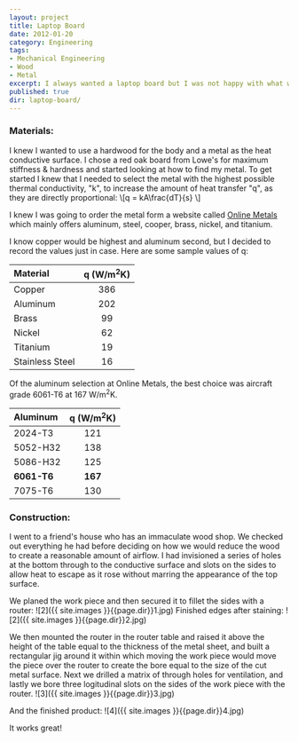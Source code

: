 ```yaml
---
layout: project
title: Laptop Board
date: 2012-01-20
category: Engineering
tags:
- Mechanical Engineering
- Wood
- Metal
excerpt: I always wanted a laptop board but I was not happy with what was available. They were all ugly and innefective or loud (if they had fans). So I decided to make one out of wood and metal that would be more attractive and passively effective.
published: true
dir: laptop-board/
---
```



### Materials:

I knew I wanted to use a hardwood for the body and a metal as the heat conductive surface. I chose a red oak board from Lowe's for maximum stiffness & hardness and started looking at how to find my metal. To get started I knew that I needed to select the metal with the highest possible thermal conductivity, "k", to increase the amount of heat transfer "q", as they are directly proportional: \\[q = kA\frac{dT}{s} \\]

I knew I was going to order the metal form a website called [Online Metals](http://www.onlinemetals.com) which mainly offers aluminum, steel, cooper, brass, nickel, and titanium.

I know copper would be highest and aluminum second, but I decided to record the values just in case. Here are some sample values of q:

Material | q (W/m<sup>2</sup>K)
:--- | :---:
Copper | 386
Aluminum | 202
Brass | 99
Nickel | 62
Titanium | 19
Stainless Steel | 16

Of the aluminum selection at Online Metals, the best choice was aircraft grade 6061-T6 at 167 W/m<sup>2</sup>K.

Aluminum | q (W/m<sup>2</sup>K)
:--- | :---:
2024-T3 | 121
5052-H32 | 138
5086-H32 | 125
**6061-T6** | **167**
7075-T6 | 130

### Construction:

I went to a friend's house who has an immaculate wood shop. We checked out everything he had before deciding on how we would reduce the wood to create a reasonable amount of airflow. I had invisioned a series of holes at the bottom through to the conductive surface and slots on the sides to allow heat to escape as it rose without marring the appearance of the top surface.

We planed the work piece and then secured it to fillet the sides with a router:
![2]({{ site.images }}{{page.dir}}1.jpg)
Finished edges after staining:
![2]({{ site.images }}{{page.dir}}2.jpg)

We then mounted the router in the router table and raised it above the height of the table equal to the thickness of the metal sheet, and built a rectangular jig around it within which moving the work piece would move the piece over the router to create the bore equal to the size of the cut metal surface. Next we drilled a matrix of through holes for ventilation, and lastly we bore three logitudinal slots on the sides of the work piece with the router.
![3]({{ site.images }}{{page.dir}}3.jpg)

And the finished product:
![4]({{ site.images }}{{page.dir}}4.jpg)

It works great!
